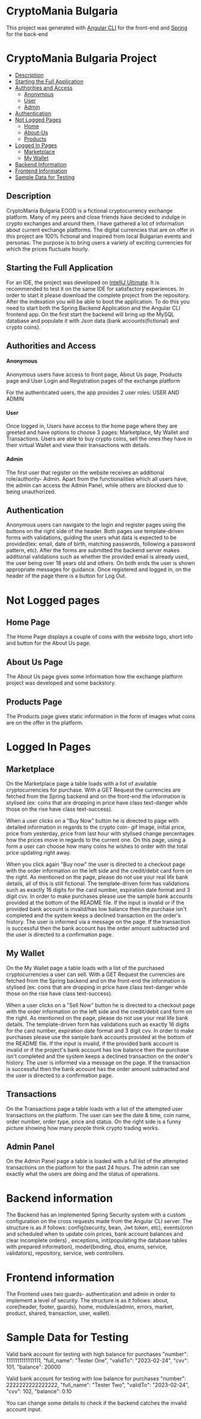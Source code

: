 # CryptoMania Bulgaria

This project was generated with [Angular CLI](https://github.com/angular/angular-cli) for the front-end
and [Spring](https://spring.io/) for the back-end

# CryptoMania Bulgaria Project

- [Description](#description)
- [Starting the Full Application](#starting-the-full-application)
- [Authorities and Access](#authorities-and-access)
    - [Anonymous](#anonymous)
    - [User](#user)
    - [Admin](#admin)
- [Authentication](#authentication)
- [Not Logged Pages](#not-logged-pages)
  - [Home](#home)
  - [About-Us](#about-us)
  - [Products](#products)
- [Logged In Pages](#logged-in-pages)
  - [Marketplace](#marketplace)
  - [My Wallet](#my-wallet)
- [Backend Information](#backend-information)
- [Frontend Information](#frontend-information)
- [Sample Data for Testing](#sample-data-for-testing)

## Description
CryptoMania Bulgaria EOOD is a fictional cryptocurrency exchange platform. 
Many of my peers and close friends
have decided to indulge in crypto exchanges and around them, I have gathered a lot of information about current exchange platforms.
The digital currencies that are on offer in this project are 100% fictional and inspired from local Bulgarian events and personas. 
The purpose is to bring users a variety of exciting currencies for which the prices fluctuate hourly.

## Starting the Full Application
For an IDE, the project was developed on [IntelliJ Ultimate](https://www.jetbrains.com/help/idea/2021.2/discover-intellij-idea.html).
It is recommended to test it on the same IDE for satisfactory experiences. 
In order to start it please download the complete project from the repository. After the indexation you will be able to
boot the application. To do this you need to start both the Spring Backend Application and the Angular CLI frontend app.
On the first start the backend will bring up the MySQL database and populate it with Json data (bank accounts(fictional)
and crypto coins).

## Authorities and Access

#### Anonymous
Anonymous users have access to front page, About Us page, Products page and User Login and Registration pages
of the exchange platform

For the authenticated users, the app provides 2 user roles:
USER AND ADMIN

#### User
Once logged in, Users have access to the home page where they are greeted and have options to choose 3 pages:
Marketplace, My Wallet and Transactions. Users are able to buy crypto coins, sell the ones they have in their virtual Wallet
and view their transactions with details.

#### Admin
The first user that register on the website receives an additional role/authority- Admin. Apart from the functionalities which all
users have, the admin can access the Admin Panel, while others are blocked due to being unauthorized.

## Authentication
Anonymous users can navigate to the login and register pages using the buttons on the right side of the header.
Both pages use template-driven forms with validations, guiding the users what data is expected to be provided(ex:
email, date of birth, matching passwords, following a password pattern, etc). 
After the forms are submitted the backend server makes additional validations
such as whether the provided email is already used, the user being over 18 years old and others. On both ends the user
is shown appropriate messages for guidance. Once registered and logged in,
on the header of the page there is a button for Log Out.

# Not Logged pages
## Home Page
The Home Page displays a couple of coins with the website logo, short info and button for the About Us page.

## About Us Page
The About Us page gives some information how the exchange platform project was developed and some backstory.

## Products Page
The Products page gives static information in the form of images what coins are on the offer in the platform.

# Logged In Pages

## Marketplace

On the Marketplace page a table loads with a list of available cryptocurrencies for purchase. With a GET Request
the currencies are fetched from the Spring backend and on the front-end the information is stylised 
(ex: coins that are dropping in price have class text-danger while those on the rise have class text-success).

When a user clicks on a "Buy Now" button he is directed to page with detailed information 
in regards to the crypto coin- gif Image, initial price, price from yesterday, price from last hour with stylised
change percentages how the prices move in regards to the current one. On this page, using a form a user can choose
how many coins he wishes to order with the total price updating right away.

When you click again "Buy now" the user is directed to a checkout page with the order information on the left side
and the credit/debit card form on the right. As mentioned on the page, please do not use your real life bank details,
all of this is still fictional. The template-driven form has validations such as exactly 16 digits for the card number,
expiration date format and 3 digit cvv. In order to make purchases please use the sample bank accounts provided at the bottom of the
README file. If the input is invalid or if the provided bank account is invalid/has low balance then the purchase isn't completed
and the system keeps a declined transaction on the order's history. The user is informed via a message on the page.
If the transaction is successful then the bank account has the
order amount subtracted and the user is directed to a confirmation page.

## My Wallet

On the My Wallet page a table loads with a list of the purchased cryptocurrencies a user can sell. 
With a GET Request the currencies are fetched from the Spring backend and on the front-end the information is stylised
(ex: coins that are dropping in price have class text-danger while those on the rise have class text-success).

When a user clicks on a "Sell Now" button he is directed to a checkout page with the order information on the left side
and the credit/debit card form on the right. As mentioned on the page, please do not use your real life bank details. 
The template-driven form has validations such as exactly 16 digits for the card number,
expiration date format and 3 digit cvv. In order to make purchases please use the sample bank accounts provided at the bottom of the
README file. If the input is invalid, if the provided bank account is invalid or if the project's bank account 
has low balance then the purchase isn't completed and the system keeps a declined transaction on the order's history.
The user is informed via a message on the page. If the transaction is successful then the bank account has the
order amount subtracted and the user is directed to a confirmation page.

## Transactions

On the Transactions page a table loads with a list of the attempted user transactions on the platform.
The user can see the date & time, coin name, order number, order type, price and status.
On the right side is a funny picture showing how many people think crypto trading works.

## Admin Panel

On the Admin Panel page a table is loaded with a full list of the attempted transactions on the platform for the past
24 hours. The admin can see exactly what the users are doing and the status of operations.

# Backend information
The Backend has an implemented Spring Security system with a custom configuration on the cross requests made from the
Angular CLI server. The structure is as if follows: config(security, bean, Jwt token, etc),
events(cron and scheduled when to update coin prices, bank account balances and clear incomplete orders)
, exceptions, init(populating the database tables with prepared information),
model(binding, dtos, enums, service, validators), repository, service, web controllers.

# Frontend information
The Frontend uses two guards- authentication and admin in order to implement a level of security.
The structure is as it follows: about, core(header, footer, guards), home, modules(admin, errors, market, product, shared, transaction, user, wallet).

# Sample Data for Testing
Valid bank account for testing with high balance for purchases
"number": 1111111111111111,
"full_name": "Tester One",
"validTo": "2023-02-24",
"cvv": 101,
"balance": 20000

Valid bank account for testing with low balance for purchases
"number": 2222222222222222,
"full_name": "Tester Two",
"validTo": "2023-02-24",
"cvv": 102,
"balance": 0.10

You can change some details to check if the backend catches 
the invalid account input.
